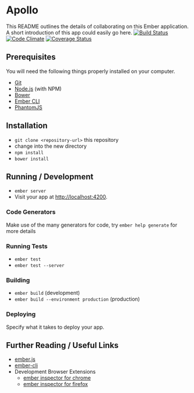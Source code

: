 # Apollo

This README outlines the details of collaborating on this Ember application.
A short introduction of this app could easily go here.
[![Build Status](https://travis-ci.org/AerodyneLabs/Apollo.svg)](https://travis-ci.org/AerodyneLabs/Apollo)
[![Code Climate](https://codeclimate.com/github/AerodyneLabs/Apollo/badges/gpa.svg)](https://codeclimate.com/github/AerodyneLabs/Apollo)
[![Coverage Status](https://coveralls.io/repos/AerodyneLabs/Apollo/badge.svg?branch=develop&service=github)](https://coveralls.io/github/AerodyneLabs/Apollo?branch=develop)

## Prerequisites

You will need the following things properly installed on your computer.

* [Git](http://git-scm.com/)
* [Node.js](http://nodejs.org/) (with NPM)
* [Bower](http://bower.io/)
* [Ember CLI](http://www.ember-cli.com/)
* [PhantomJS](http://phantomjs.org/)

## Installation

* `git clone <repository-url>` this repository
* change into the new directory
* `npm install`
* `bower install`

## Running / Development

* `ember server`
* Visit your app at [http://localhost:4200](http://localhost:4200).

### Code Generators

Make use of the many generators for code, try `ember help generate` for more details

### Running Tests

* `ember test`
* `ember test --server`

### Building

* `ember build` (development)
* `ember build --environment production` (production)

### Deploying

Specify what it takes to deploy your app.

## Further Reading / Useful Links

* [ember.js](http://emberjs.com/)
* [ember-cli](http://www.ember-cli.com/)
* Development Browser Extensions
  * [ember inspector for chrome](https://chrome.google.com/webstore/detail/ember-inspector/bmdblncegkenkacieihfhpjfppoconhi)
  * [ember inspector for firefox](https://addons.mozilla.org/en-US/firefox/addon/ember-inspector/)
